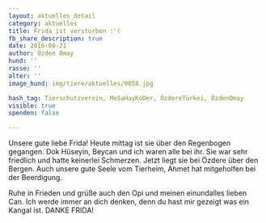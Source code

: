 ```yaml
---
layout: aktuelles_detail
category: aktuelles
title: Frida ist verstorben :'(
fb_share_description: true
date: 2016-08-21
author: Özden Omay
hund: ''
rasse: ''
alter: ''
image_hund: img/tiere/aktuelles/0058.jpg

hash_tag: Tierschutzverein, MeSaHayKoDer, ÖzdereTürkei, ÖzdenOmay
visible: true
spenden: false

---
```

Unsere gute liebe Frida! 
Heute mittag ist sie über den Regenbogen gegangen. Dok Hüseyin, Beycan und ich waren alle bei ihr. Sie war sehr friedlich und hatte keinerlei Schmerzen.
Jetzt liegt sie bei Özdere über den Bergen. Auch unsere gute Seele vom Tierheim, Ahmet hat mitgeholfen bei der Beerdigung.

Ruhe in Frieden und grüße auch den Opi und meinen einundalles lieben Can.
Ich werde immer an dich denken, denn du hast mir gezeigt was ein Kangal ist. DANKE FRIDA!